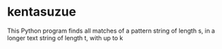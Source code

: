 # kentasuzue
This Python program finds all matches of a pattern string of length s, in a longer text string of length t, with up to k
